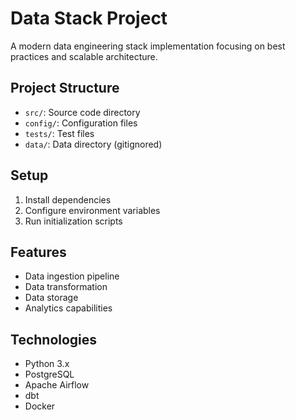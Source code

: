 # Data Stack Project

A modern data engineering stack implementation focusing on best practices and scalable architecture.

## Project Structure
- `src/`: Source code directory
- `config/`: Configuration files
- `tests/`: Test files
- `data/`: Data directory (gitignored)

## Setup
1. Install dependencies
2. Configure environment variables
3. Run initialization scripts

## Features
- Data ingestion pipeline
- Data transformation
- Data storage
- Analytics capabilities

## Technologies
- Python 3.x
- PostgreSQL
- Apache Airflow
- dbt
- Docker

